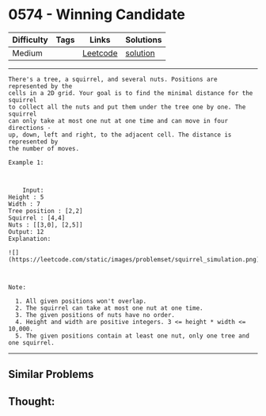# 0574 - Winning Candidate

Difficulty  | Tags | Links | Solutions
----------- | ---- | ----- | -----
Medium |  | [Leetcode](https://leetcode.com/problems/winning-candidate) | [solution](https://leetcode.com/problems/winning-candidate/solution/)


-----------

```
There's a tree, a squirrel, and several nuts. Positions are represented by the
cells in a 2D grid. Your goal is to find the minimal distance for the squirrel
to collect all the nuts and put them under the tree one by one. The squirrel
can only take at most one nut at one time and can move in four directions -
up, down, left and right, to the adjacent cell. The distance is represented by
the number of moves.

Example 1:



    Input: Height : 5Width : 7Tree position : [2,2]Squirrel : [4,4]Nuts : [[3,0], [2,5]]Output: 12Explanation:

![](https://leetcode.com/static/images/problemset/squirrel_simulation.png)



Note:

  1. All given positions won't overlap.
  2. The squirrel can take at most one nut at one time.
  3. The given positions of nuts have no order.
  4. Height and width are positive integers. 3 <= height * width <= 10,000.
  5. The given positions contain at least one nut, only one tree and one squirrel.
```

-----------


## Similar Problems




## Thought:
